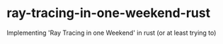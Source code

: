 # ray-tracing-in-one-weekend-rust
Implementing 'Ray Tracing in one Weekend' in rust (or at least trying to)
